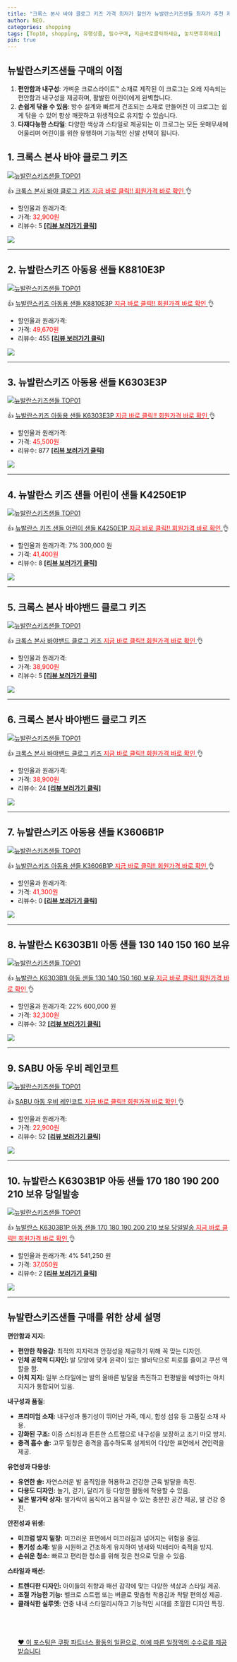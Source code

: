 ```yaml
---
title: "크록스 본사 바야 클로그 키즈 가격 최저가 할인가 뉴발란스키즈샌들 최저가 추천 제품 비교"
author: NEO.
categories: shopping
tags: [Top10, shopping, 유행상품, 필수구매, 지금바로클릭하세요, 놓치면후회해요]
pin: true
---
```

## 뉴발란스키즈샌들 구매의 이점
1. **편안함과 내구성**: 가벼운 크로스라이트™ 소재로 제작된 이 크로그는 오래 지속되는 편안함과 내구성을 제공하며, 활발한 어린이에게 완벽합니다.
2. **손쉽게 닦을 수 있음**: 방수 설계와 빠르게 건조되는 소재로 만들어진 이 크로그는 쉽게 닦을 수 있어 항상 깨끗하고 위생적으로 유지할 수 있습니다.
3. **다재다능한 스타일**: 다양한 색상과 스타일로 제공되는 이 크로그는 모든 옷매무새에 어울리며 어린이를 위한 유행하며 기능적인 신발 선택이 됩니다.

   

## 1. 크록스 본사 바야 클로그 키즈

[![뉴발란스키즈샌들 TOP01](https://thumbnail10.coupangcdn.com/thumbnails/remote/490x490ex/image/vendor_inventory/fa07/952292c2c44fb49a5011137a966173343ea6e78572d95ce725499d6e14fb.jpg)](https://link.coupang.com/re/AFFSDP?lptag=AF3617701&subid=GithubCoopas&pageKey=6905813602&traceid=V0-153&itemId=16624263425&vendorItemId=80179064284)


👍 [크록스 본사 바야 클로그 키즈 <font color=red> 지금 바로 클릭!! 회원가격 바로 확인 </font> ](https://link.coupang.com/re/AFFSDP?lptag=AF3617701&subid=GithubCoopas&pageKey=6905813602&traceid=V0-153&itemId=16624263425&vendorItemId=80179064284) 👌 


- 할인율과 원래가격: 
- 가격: <span style='color:red'>32,900원</span>
- 리뷰수: 5  [**[리뷰 보러가기 클릭]**](https://link.coupang.com/re/AFFSDP?lptag=AF3617701&subid=GithubCoopas&pageKey=6905813602&traceid=V0-153&itemId=16624263425&vendorItemId=80179064284)

[![](/discount_price.png)](https://link.coupang.com/re/AFFSDP?lptag=AF3617701&subid=GithubCoopas&pageKey=6905813602&traceid=V0-153&itemId=16624263425&vendorItemId=80179064284)

---


   

## 2. 뉴발란스키즈 아동용 샌들 K8810E3P

[![뉴발란스키즈샌들 TOP01](https://thumbnail8.coupangcdn.com/thumbnails/remote/490x490ex/image/retail/images/2024/04/04/18/3/f549fd63-6769-4d9f-ba31-09bc3215c73b.jpg)](https://link.coupang.com/re/AFFSDP?lptag=AF3617701&subid=GithubCoopas&pageKey=7994111622&traceid=V0-153&itemId=22230607518&vendorItemId=89392318967)


👍 [뉴발란스키즈 아동용 샌들 K8810E3P <font color=red> 지금 바로 클릭!! 회원가격 바로 확인 </font> ](https://link.coupang.com/re/AFFSDP?lptag=AF3617701&subid=GithubCoopas&pageKey=7994111622&traceid=V0-153&itemId=22230607518&vendorItemId=89392318967) 👌 


- 할인율과 원래가격: 
- 가격: <span style='color:red'>49,670원</span>
- 리뷰수: 455  [**[리뷰 보러가기 클릭]**](https://link.coupang.com/re/AFFSDP?lptag=AF3617701&subid=GithubCoopas&pageKey=7994111622&traceid=V0-153&itemId=22230607518&vendorItemId=89392318967)

[![](/discount_price.png)](https://link.coupang.com/re/AFFSDP?lptag=AF3617701&subid=GithubCoopas&pageKey=7994111622&traceid=V0-153&itemId=22230607518&vendorItemId=89392318967)

---


   

## 3. 뉴발란스키즈 아동용 샌들 K6303E3P

[![뉴발란스키즈샌들 TOP01](https://thumbnail6.coupangcdn.com/thumbnails/remote/490x490ex/image/retail/images/2024/04/04/18/2/d79a30f1-bb30-465e-9201-579d616b5758.jpg)](https://link.coupang.com/re/AFFSDP?lptag=AF3617701&subid=GithubCoopas&pageKey=7392608410&traceid=V0-153&itemId=19116127279&vendorItemId=89392317907)


👍 [뉴발란스키즈 아동용 샌들 K6303E3P <font color=red> 지금 바로 클릭!! 회원가격 바로 확인 </font> ](https://link.coupang.com/re/AFFSDP?lptag=AF3617701&subid=GithubCoopas&pageKey=7392608410&traceid=V0-153&itemId=19116127279&vendorItemId=89392317907) 👌 


- 할인율과 원래가격: 
- 가격: <span style='color:red'>45,500원</span>
- 리뷰수: 877  [**[리뷰 보러가기 클릭]**](https://link.coupang.com/re/AFFSDP?lptag=AF3617701&subid=GithubCoopas&pageKey=7392608410&traceid=V0-153&itemId=19116127279&vendorItemId=89392317907)

[![](/discount_price.png)](https://link.coupang.com/re/AFFSDP?lptag=AF3617701&subid=GithubCoopas&pageKey=7392608410&traceid=V0-153&itemId=19116127279&vendorItemId=89392317907)

---


   

## 4. 뉴발란스 키즈 샌들 어린이 샌들 K4250E1P

[![뉴발란스키즈샌들 TOP01](https://thumbnail10.coupangcdn.com/thumbnails/remote/490x490ex/image/vendor_inventory/aee0/447392c1f4d29cc01b70d5e70423fce100a283964a31b0c11db4941a707f.jpg)](https://link.coupang.com/re/AFFSDP?lptag=AF3617701&subid=GithubCoopas&pageKey=8005635668&traceid=V0-153&itemId=22314509960&vendorItemId=89359915588)


👍 [뉴발란스 키즈 샌들 어린이 샌들 K4250E1P <font color=red> 지금 바로 클릭!! 회원가격 바로 확인 </font> ](https://link.coupang.com/re/AFFSDP?lptag=AF3617701&subid=GithubCoopas&pageKey=8005635668&traceid=V0-153&itemId=22314509960&vendorItemId=89359915588) 👌 


- 할인율과 원래가격: 7%  300,000   원
- 가격: <span style='color:red'>41,400원</span>
- 리뷰수: 8  [**[리뷰 보러가기 클릭]**](https://link.coupang.com/re/AFFSDP?lptag=AF3617701&subid=GithubCoopas&pageKey=8005635668&traceid=V0-153&itemId=22314509960&vendorItemId=89359915588)

[![](/discount_price.png)](https://link.coupang.com/re/AFFSDP?lptag=AF3617701&subid=GithubCoopas&pageKey=8005635668&traceid=V0-153&itemId=22314509960&vendorItemId=89359915588)

---


   

## 5. 크록스 본사 바야밴드 클로그 키즈

[![뉴발란스키즈샌들 TOP01](https://thumbnail6.coupangcdn.com/thumbnails/remote/490x490ex/image/vendor_inventory/c29e/c25f423ebf89ef8c257f5aa52eeae5a16b63647cb0d169564b3176098db5.jpg)](https://link.coupang.com/re/AFFSDP?lptag=AF3617701&subid=GithubCoopas&pageKey=6281017631&traceid=V0-153&itemId=14201786761&vendorItemId=81447329124)


👍 [크록스 본사 바야밴드 클로그 키즈 <font color=red> 지금 바로 클릭!! 회원가격 바로 확인 </font> ](https://link.coupang.com/re/AFFSDP?lptag=AF3617701&subid=GithubCoopas&pageKey=6281017631&traceid=V0-153&itemId=14201786761&vendorItemId=81447329124) 👌 


- 할인율과 원래가격: 
- 가격: <span style='color:red'>38,900원</span>
- 리뷰수: 5  [**[리뷰 보러가기 클릭]**](https://link.coupang.com/re/AFFSDP?lptag=AF3617701&subid=GithubCoopas&pageKey=6281017631&traceid=V0-153&itemId=14201786761&vendorItemId=81447329124)

[![](/discount_price.png)](https://link.coupang.com/re/AFFSDP?lptag=AF3617701&subid=GithubCoopas&pageKey=6281017631&traceid=V0-153&itemId=14201786761&vendorItemId=81447329124)

---


   

## 6. 크록스 본사 바야밴드 클로그 키즈

[![뉴발란스키즈샌들 TOP01](https://thumbnail6.coupangcdn.com/thumbnails/remote/490x490ex/image/vendor_inventory/16a3/86da272bf664739fa64ea5146403f9c0c7d94765ad7e56ff41e7ad0f0bd1.jpg)](https://link.coupang.com/re/AFFSDP?lptag=AF3617701&subid=GithubCoopas&pageKey=6281017631&traceid=V0-153&itemId=15168326800&vendorItemId=81447329058)


👍 [크록스 본사 바야밴드 클로그 키즈 <font color=red> 지금 바로 클릭!! 회원가격 바로 확인 </font> ](https://link.coupang.com/re/AFFSDP?lptag=AF3617701&subid=GithubCoopas&pageKey=6281017631&traceid=V0-153&itemId=15168326800&vendorItemId=81447329058) 👌 


- 할인율과 원래가격: 
- 가격: <span style='color:red'>38,900원</span>
- 리뷰수: 24  [**[리뷰 보러가기 클릭]**](https://link.coupang.com/re/AFFSDP?lptag=AF3617701&subid=GithubCoopas&pageKey=6281017631&traceid=V0-153&itemId=15168326800&vendorItemId=81447329058)

[![](/discount_price.png)](https://link.coupang.com/re/AFFSDP?lptag=AF3617701&subid=GithubCoopas&pageKey=6281017631&traceid=V0-153&itemId=15168326800&vendorItemId=81447329058)

---


   

## 7. 뉴발란스키즈 아동용 샌들 K3606B1P

[![뉴발란스키즈샌들 TOP01](https://thumbnail10.coupangcdn.com/thumbnails/remote/490x490ex/image/retail/images/2024/04/04/18/6/f4c5d036-e0a3-4cdf-8219-e28c85c30aa2.jpg)](https://link.coupang.com/re/AFFSDP?lptag=AF3617701&subid=GithubCoopas&pageKey=8010543490&traceid=V0-153&itemId=22347169272&vendorItemId=89392318341)


👍 [뉴발란스키즈 아동용 샌들 K3606B1P <font color=red> 지금 바로 클릭!! 회원가격 바로 확인 </font> ](https://link.coupang.com/re/AFFSDP?lptag=AF3617701&subid=GithubCoopas&pageKey=8010543490&traceid=V0-153&itemId=22347169272&vendorItemId=89392318341) 👌 


- 할인율과 원래가격: 
- 가격: <span style='color:red'>41,300원</span>
- 리뷰수: 0  [**[리뷰 보러가기 클릭]**](https://link.coupang.com/re/AFFSDP?lptag=AF3617701&subid=GithubCoopas&pageKey=8010543490&traceid=V0-153&itemId=22347169272&vendorItemId=89392318341)

[![](/discount_price.png)](https://link.coupang.com/re/AFFSDP?lptag=AF3617701&subid=GithubCoopas&pageKey=8010543490&traceid=V0-153&itemId=22347169272&vendorItemId=89392318341)

---


   

## 8. 뉴발란스 K6303B1I 아동 샌들 130 140 150 160 보유

[![뉴발란스키즈샌들 TOP01](https://thumbnail7.coupangcdn.com/thumbnails/remote/490x490ex/image/vendor_inventory/0531/9b3e734afdf3ad649c042a6fcb78160c9ce72bb71286b370620b44cbc6df.jpg)](https://link.coupang.com/re/AFFSDP?lptag=AF3617701&subid=GithubCoopas&pageKey=7201518917&traceid=V0-153&itemId=18204493614&vendorItemId=85352842040)


👍 [뉴발란스 K6303B1I 아동 샌들 130 140 150 160 보유 <font color=red> 지금 바로 클릭!! 회원가격 바로 확인 </font> ](https://link.coupang.com/re/AFFSDP?lptag=AF3617701&subid=GithubCoopas&pageKey=7201518917&traceid=V0-153&itemId=18204493614&vendorItemId=85352842040) 👌 


- 할인율과 원래가격: 22%  600,000   원
- 가격: <span style='color:red'>32,300원</span>
- 리뷰수: 32  [**[리뷰 보러가기 클릭]**](https://link.coupang.com/re/AFFSDP?lptag=AF3617701&subid=GithubCoopas&pageKey=7201518917&traceid=V0-153&itemId=18204493614&vendorItemId=85352842040)

[![](/discount_price.png)](https://link.coupang.com/re/AFFSDP?lptag=AF3617701&subid=GithubCoopas&pageKey=7201518917&traceid=V0-153&itemId=18204493614&vendorItemId=85352842040)

---


   

## 9. SABU 아동 우비 레인코트

[![뉴발란스키즈샌들 TOP01](https://thumbnail9.coupangcdn.com/thumbnails/remote/490x490ex/image/vendor_inventory/9027/a050b08d4089a30c209bfd7c95bbfc32121044255950e7fe95b756560b30.jpg)](https://link.coupang.com/re/AFFSDP?lptag=AF3617701&subid=GithubCoopas&pageKey=8060248630&traceid=V0-153&itemId=22638276720&vendorItemId=89679089871)


👍 [SABU 아동 우비 레인코트 <font color=red> 지금 바로 클릭!! 회원가격 바로 확인 </font> ](https://link.coupang.com/re/AFFSDP?lptag=AF3617701&subid=GithubCoopas&pageKey=8060248630&traceid=V0-153&itemId=22638276720&vendorItemId=89679089871) 👌 


- 할인율과 원래가격: 
- 가격: <span style='color:red'>22,900원</span>
- 리뷰수: 52  [**[리뷰 보러가기 클릭]**](https://link.coupang.com/re/AFFSDP?lptag=AF3617701&subid=GithubCoopas&pageKey=8060248630&traceid=V0-153&itemId=22638276720&vendorItemId=89679089871)

[![](/discount_price.png)](https://link.coupang.com/re/AFFSDP?lptag=AF3617701&subid=GithubCoopas&pageKey=8060248630&traceid=V0-153&itemId=22638276720&vendorItemId=89679089871)

---


   

## 10. 뉴발란스 K6303B1P 아동 샌들 170 180 190 200 210 보유 당일발송

[![뉴발란스키즈샌들 TOP01](https://thumbnail9.coupangcdn.com/thumbnails/remote/490x490ex/image/vendor_inventory/f293/3c2074ff23acc6cf3967f8e030f21e65e8a69ff01f4e01dbf8c78c90357e.jpg)](https://link.coupang.com/re/AFFSDP?lptag=AF3617701&subid=GithubCoopas&pageKey=7201519042&traceid=V0-153&itemId=18204494281&vendorItemId=85352842308)


👍 [뉴발란스 K6303B1P 아동 샌들 170 180 190 200 210 보유 당일발송 <font color=red> 지금 바로 클릭!! 회원가격 바로 확인 </font> ](https://link.coupang.com/re/AFFSDP?lptag=AF3617701&subid=GithubCoopas&pageKey=7201519042&traceid=V0-153&itemId=18204494281&vendorItemId=85352842308) 👌 


- 할인율과 원래가격: 4%  541,250   원
- 가격: <span style='color:red'>37,050원</span>
- 리뷰수: 2  [**[리뷰 보러가기 클릭]**](https://link.coupang.com/re/AFFSDP?lptag=AF3617701&subid=GithubCoopas&pageKey=7201519042&traceid=V0-153&itemId=18204494281&vendorItemId=85352842308)

[![](/discount_price.png)](https://link.coupang.com/re/AFFSDP?lptag=AF3617701&subid=GithubCoopas&pageKey=7201519042&traceid=V0-153&itemId=18204494281&vendorItemId=85352842308)

---
## 뉴발란스키즈샌들 구매를 위한 상세 설명
**편안함과 지지:**

* **편안한 착용감:** 최적의 지지력과 안정성을 제공하기 위해 꼭 맞는 디자인.
* **인체 공학적 디자인:** 발 모양에 맞게 윤곽이 있는 발바닥으로 피로를 줄이고 쿠션 역할을 함.
* **아치 지지:** 일부 스타일에는 발의 올바른 발달을 촉진하고 편평발을 예방하는 아치 지지가 통합되어 있음.

**내구성과 품질:**

* **프리미엄 소재:** 내구성과 통기성이 뛰어난 가죽, 메시, 합성 섬유 등 고품질 소재 사용.
* **강화된 구조:** 이중 스티칭과 튼튼한 스트랩으로 내구성을 보장하고 조기 마모 방지.
* **충격 흡수 솔:** 고무 밑창은 충격을 흡수하도록 설계되어 다양한 표면에서 견인력을 제공.

**유연성과 다용성:**

* **유연한 솔:** 자연스러운 발 움직임을 허용하고 건강한 근육 발달을 촉진.
* **다용도 디자인:** 놀기, 걷기, 달리기 등 다양한 활동에 착용할 수 있음.
* **넓은 발가락 상자:** 발가락이 움직이고 움직일 수 있는 충분한 공간 제공, 발 건강 증진.

**안전성과 위생:**

* **미끄럼 방지 밑창:** 미끄러운 표면에서 미끄러짐과 넘어지는 위험을 줄임.
* **통기성 소재:** 발을 시원하고 건조하게 유지하여 냄새와 박테리아 축적을 방지.
* **손쉬운 청소:** 빠르고 편리한 청소를 위해 젖은 천으로 닦을 수 있음.

**스타일과 패션:**

* **트렌디한 디자인:** 아이들의 취향과 패션 감각에 맞는 다양한 색상과 스타일 제공.
* **조절 가능한 기능:** 벨크로 스트랩 또는 버클로 맞춤형 착용감과 착탈 편의성 제공.
* **클래식한 실루엣:** 연중 내내 스타일리시하고 기능적인 시대를 초월한 디자인 특징.<br><br><br><br><br> [ ❤  이 포스팅은 쿠팡 파트너스 활동의 일환으로, 이에 따른 일정액의 수수료를 제공받습니다](https://link.coupang.com/a/bcEFyh)